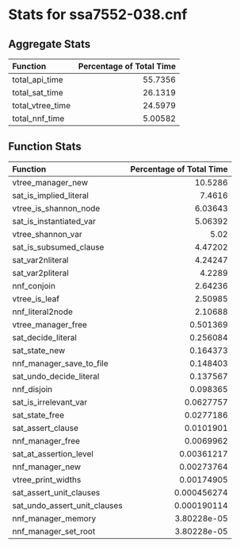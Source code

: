 # Stats for ssa7552-038.cnf

## Aggregate Stats
| Function         |   Percentage of Total Time |
|:-----------------|---------------------------:|
| total_api_time   |                   55.7356  |
| total_sat_time   |                   26.1319  |
| total_vtree_time |                   24.5979  |
| total_nnf_time   |                    5.00582 |

## Function Stats
| Function                     |   Percentage of Total Time |
|:-----------------------------|---------------------------:|
| vtree_manager_new            |               10.5286      |
| sat_is_implied_literal       |                7.4616      |
| vtree_is_shannon_node        |                6.03643     |
| sat_is_instantiated_var      |                5.06392     |
| vtree_shannon_var            |                5.02        |
| sat_is_subsumed_clause       |                4.47202     |
| sat_var2nliteral             |                4.24247     |
| sat_var2pliteral             |                4.2289      |
| nnf_conjoin                  |                2.64236     |
| vtree_is_leaf                |                2.50985     |
| nnf_literal2node             |                2.10688     |
| vtree_manager_free           |                0.501369    |
| sat_decide_literal           |                0.256084    |
| sat_state_new                |                0.164373    |
| nnf_manager_save_to_file     |                0.148403    |
| sat_undo_decide_literal      |                0.137567    |
| nnf_disjoin                  |                0.098365    |
| sat_is_irrelevant_var        |                0.0627757   |
| sat_state_free               |                0.0277186   |
| sat_assert_clause            |                0.0101901   |
| nnf_manager_free             |                0.0069962   |
| sat_at_assertion_level       |                0.00361217  |
| nnf_manager_new              |                0.00273764  |
| vtree_print_widths           |                0.00174905  |
| sat_assert_unit_clauses      |                0.000456274 |
| sat_undo_assert_unit_clauses |                0.000190114 |
| nnf_manager_memory           |                3.80228e-05 |
| nnf_manager_set_root         |                3.80228e-05 |
